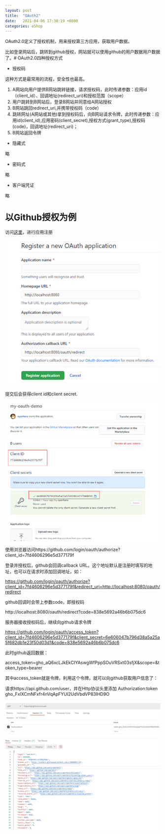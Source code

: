 ```yaml
---
layout: post
title:  "OAuth2"
date:   2021-04-06 17:30:19 +0800
categories: eShop
---
```

OAuth2.0定义了授权机制，用来授权第三方应用，获取用户数据。

比如登录网站后，跳转到github授权，网站就可以使用github的用户数据用户数据了。# OAuth2.0四种授权方式

+ 授权码

这种方式是最常用的流程，安全性也最高。
1. A网站向用户提供B网站跳转链接，请求授权码，此时传递参数：应用id（client_id）、回调地址(redirect_uri)和授权范围（scope）
2. 用户跳转到B网站后，登录B网站并同意给A网站授权
3. B网站跳回redirect_uri,并携带授权码（code）
4. 跳转网址(A网站或其他)拿到授权码后，向B网站请求令牌，此时传递参数：应用id(client_id),应用密码(client_secret),授权方式(grant_type),授权码(code)，回调地址(redirect_uri)；
5. B网站返回令牌

+ 隐藏式

略

+ 密码式

略

+ 客户端凭证

略


# 以Github授权为例
访问[这里](https://github.com/settings/applications/new)，进行应用注册


![注册界面](/images/oauth/oauth.bmp)

提交后会获得client id和client secret.

![注册成功界面](/images/oauth/oauth2.bmp)

使用浏览器访问https://github.com/login/oauth/authorize?client_id=7fd4606296e5d377179f

登录并授权后，github会回调callback URL。这个地址默认是注册时填写的地址，也可以在请求时添加回调地址，如：

https://github.com/login/oauth/authorize?client_id=7fd4606296e5d377179f&redirect_uri=http://localhost:8080/oauth/redirect

github回调时会带上参数code，即授权码

http://localhost:8080/oauth/redirect?code=838e5692a46b6b075dc6

服务器接收授权码后，继续向github请求令牌

https://github.com/login/oauth/access_token?client_id=7fd4606296e5d377179f&client_secret=6e606047b796d38a5a25a5f682db1e23f50d03d1&code=838e5692a46b6b075dc6

此时github返回数据：

access_token=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&scope=&token_type=bearer

其中access_token就是令牌，利用这个令牌，就可以向github获取用户信息了：

请求https://api.github.com/user，并在Http协议头里添加 Authorization:token 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

![请求数据](/images/oauth/oauth3.bmp)